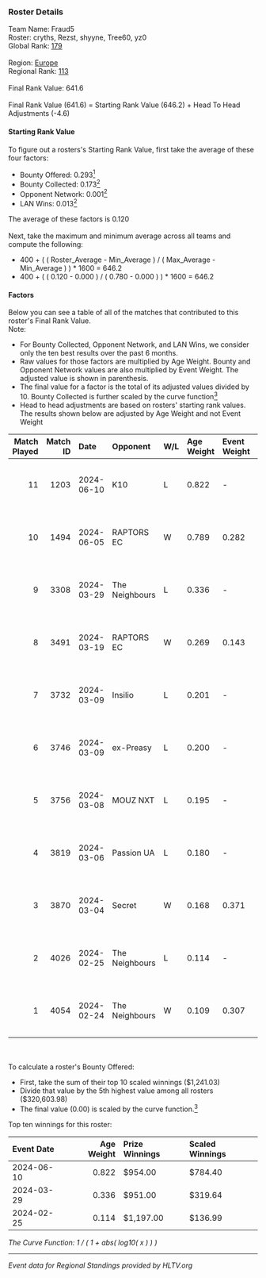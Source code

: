 ### Roster Details<br />
Team Name: Fraud5<br />
Roster: cryths, Rezst, shyyne, Tree60, yz0<br />
Global Rank: [179](../standings_global.md)<br />
<br />
Region: [Europe]( ../standings_europe.md)<br />
Regional Rank: [113]( ../standings_europe.md)<br />
<br />
Final Rank Value:  641.6<br />
<br />
Final Rank Value (641.6) = Starting Rank Value (646.2) + Head To Head Adjustments (-4.6)<br />

#### Starting Rank Value<br />
To figure out a rosters's Starting Rank Value, first take the average of these four factors:<br />
- Bounty Offered: 0.293[<sup>1</sup>](#table2)
- Bounty Collected: 0.173[<sup>2</sup>](#table1)
- Opponent Network: 0.001[<sup>2</sup>](#table1)
- LAN Wins: 0.013[<sup>2</sup>](#table1)

The average of these factors is 0.120<br />
<br />
Next, take the maximum and minimum average across all teams and compute the following:<br />
- 400 + ( ( Roster_Average - Min_Average ) / ( Max_Average - Min_Average ) ) * 1600 = 646.2
- 400 + ( ( 0.120 - 0.000 ) / ( 0.780 - 0.000 ) ) * 1600 = 646.2


#### Factors<br />
Below you can see a table of all of the matches that contributed to this roster's Final Rank Value.<br />
Note:<br />

- For Bounty Collected, Opponent Network, and LAN Wins, we consider only the ten best results over the past 6 months.
- Raw values for those factors are multiplied by Age Weight. Bounty and Opponent Network values are also multiplied by Event Weight. The adjusted value is shown in parenthesis.
- The final value for a factor is the total of its adjusted values divided by 10. Bounty Collected is further scaled by the curve function[<sup>3</sup>](#curveFunction)
- Head to head adjustments are based on rosters' starting rank values. The results shown below are adjusted by Age Weight and not Event Weight
<span id="table1"></span><br />


| Match Played | Match ID | Date       | Opponent       | W/L | Age Weight | Event Weight | Bounty Collected | Opponent Network | LAN Wins  | H2H Adj. | Roster                                |
| -: | -: | :- | :- | :- | :- | :- | :- | :- | :- | -: | :- |
|           11 |     1203 | 2024-06-10 | K10            | L   | 0.822      | -            | -                | -                | -         |   -10.85 | cryths, Rezst, shyyne, Tree60, yz0    |
|           10 |     1494 | 2024-06-05 | RAPTORS EC     | W   | 0.789      | 0.282        | 0.000 (0.000)    | 0.033 (0.007)    | 0 (0.000) |    10.48 | cryths, Rezst, shyyne, Tree60, yz0    |
|            9 |     3308 | 2024-03-29 | The Neighbours | L   | 0.336      | -            | -                | -                | -         |    -4.57 | Kisynergy, Rezst, shyyne, Tree60, yz0 |
|            8 |     3491 | 2024-03-19 | RAPTORS EC     | W   | 0.269      | 0.143        | 0.000 (0.000)    | 0.009 (0.000)    | 0 (0.000) |     2.44 | Kisynergy, Rezst, shyyne, Tree60, yz0 |
|            7 |     3732 | 2024-03-09 | Insilio        | L   | 0.201      | -            | -                | -                | -         |    -1.25 | Rezst, shyyne, SLY, Tree60, yz0       |
|            6 |     3746 | 2024-03-09 | ex-Preasy      | L   | 0.200      | -            | -                | -                | -         |    -1.95 | Rezst, shyyne, SLY, Tree60, yz0       |
|            5 |     3756 | 2024-03-08 | MOUZ NXT       | L   | 0.195      | -            | -                | -                | -         |    -0.60 | Rezst, shyyne, SLY, Tree60, yz0       |
|            4 |     3819 | 2024-03-06 | Passion UA     | L   | 0.180      | -            | -                | -                | -         |    -0.43 | Rezst, shyyne, SLY, Tree60, yz0       |
|            3 |     3870 | 2024-03-04 | Secret         | W   | 0.168      | 0.371        | 0.000 (0.000)    | 0.056 (0.003)    | 0 (0.000) |     1.88 | Rezst, shyyne, SLY, Tree60, yz0       |
|            2 |     4026 | 2024-02-25 | The Neighbours | L   | 0.114      | -            | -                | -                | -         |    -1.63 | Rezst, shyyne, SLY, Tree60, yz0       |
|            1 |     4054 | 2024-02-24 | The Neighbours | W   | 0.109      | 0.307        | 0.003 (0.000)    | 0.033 (0.001)    | 1 (0.109) |     1.89 | Rezst, shyyne, SLY, Tree60, yz0       |

<br />
<span id="table2"></span><br />
To calculate a roster's Bounty Offered:<br />

- First, take the sum of their top 10 scaled winnings ($1,241.03)
- Divide that value by the 5th highest value among all rosters ($320,603.98)
- The final value (0.00) is scaled by the curve function.[<sup>3</sup>](#curveFunction)

Top ten winnings for this roster:<br />

| Event Date | Age Weight | Prize Winnings | Scaled Winnings |
| :- | -: | :- | :- |
| 2024-06-10 |      0.822 | $954.00        | $784.40         |
| 2024-03-29 |      0.336 | $951.00        | $319.64         |
| 2024-02-25 |      0.114 | $1,197.00      | $136.99         |


<span id="curveFunction"></span>_The Curve Function: 1 / ( 1 + abs( log10( x ) ) )_<br />

---
_Event data for Regional Standings provided by HLTV.org_<br />
